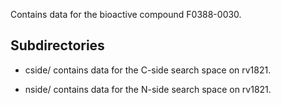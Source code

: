 Contains data for the bioactive compound F0388-0030.

## Subdirectories

- cside/ contains data for the C-side search space on rv1821.

- nside/ contains data for the N-side search space on rv1821.

